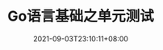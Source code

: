 ---
title: "Go语言基础之单元测试"
date: 2021-09-03T23:10:11+08:00
draft: false
tags: ["Go"]
categories: ["Go"]
 
---
